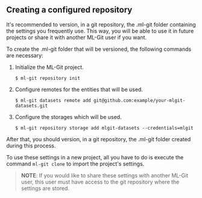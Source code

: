 ## <a name="git_clone"> Creating a configured repository</a> ##

It's recommended to version, in a git repository, the .ml-git folder containing the settings you frequently use. This way, you will be able to use it in future projects or share it with another ML-Git user if you want.

To create the .ml-git folder that will be versioned, the following commands are necessary:

1. Initialize the ML-Git project.
    ```
    $ ml-git repository init
    ```
   
2. Configure remotes for the entities that will be used.
    ```
    $ ml-git datasets remote add git@github.com:example/your-mlgit-datasets.git
    ```

3. Configure the storages which will be used.
    ```
    $ ml-git repository storage add mlgit-datasets --credentials=mlgit
    ```

After that, you should version, in a git repository, the .ml-git folder created during this process.

To use these settings in a new project, all you have to do is execute the command ```ml-git clone``` to import the project's settings.

> **NOTE**: If you would like to share these settings with another ML-Git user, this user must have access to the git repository where the settings are stored.
